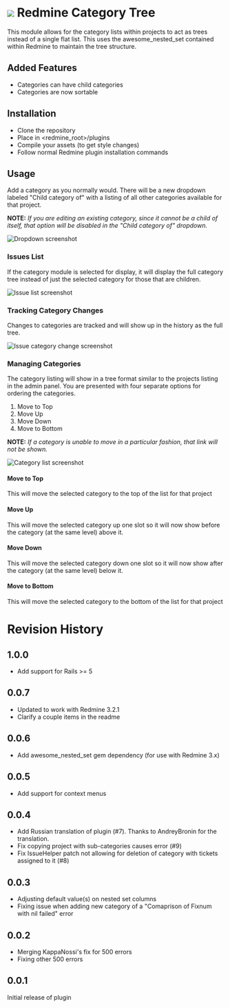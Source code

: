 # ![](https://github.com/bpat1434/redmine_category_tree/raw/master/docs/icon-small.png) Redmine Category Tree

This module allows for the category lists within projects to act as trees instead of a single flat list.  This uses the awesome_nested_set contained within Redmine to maintain the tree structure.

## Added Features

* Categories can have child categories
* Categories are now sortable

## Installation

* Clone the repository
* Place in <redmine_root>/plugins
* Compile your assets (to get style changes)
* Follow normal Redmine plugin installation commands

## Usage

Add a category as you normally would.  There will be a new dropdown labeled "Child category of" with a listing of all other categories available for that project.

**NOTE:** _If you are editing an existing category, since it cannot be a child of itself, that option will be disabled in the "Child category of" dropdown._

![Dropdown screenshot](https://github.com/bpat1434/redmine_category_tree/raw/master/docs/example-dropdown.png)

### Issues List

If the category module is selected for display, it will display the full category tree instead of just the selected category for those that are children.

![Issue list screenshot](https://github.com/bpat1434/redmine_category_tree/raw/master/docs/example-issue-listing.png)

### Tracking Category Changes

Changes to categories are tracked and will show up in the history as the full tree.

![Issue category change screenshot](https://github.com/bpat1434/redmine_category_tree/raw/master/docs/example-category-change-history.png)

### Managing Categories

The category listing will show in a tree format similar to the projects listing in the admin panel.  You are presented with four separate options for ordering the categories.

1. Move to Top
2. Move Up
3. Move Down
4. Move to Bottom

**NOTE:** _If a category is unable to move in a particular fashion, that link will not be shown._

![Category list screenshot](https://github.com/bpat1434/redmine_category_tree/raw/master/docs/example-category-listing.png)

#### Move to Top

This will move the selected category to the top of the list for that project

#### Move Up

This will move the selected category up one slot so it will now show before the category (at the same level) above it.

#### Move Down

This will move the selected category down one slot so it will now show after the category (at the same level) below it.

#### Move to Bottom

This will move the selected category to the bottom of the list for that project

# Revision History

## 1.0.0
* Add support for Rails >= 5

## 0.0.7

* Updated to work with Redmine 3.2.1
* Clarify a couple items in the readme

## 0.0.6

* Add awesome_nested_set gem dependency (for use with Redmine 3.x)

## 0.0.5

* Add support for context menus

## 0.0.4

* Add Russian translation of plugin (#7).  Thanks to AndreyBronin for the translation.
* Fix copying project with sub-categories causes error (#9)
* Fix IssueHelper patch not allowing for deletion of category with tickets assigned to it (#8)

## 0.0.3

* Adjusting default value(s) on nested set columns
* Fixing issue when adding new category of a "Comaprison of Fixnum with nil failed" error

## 0.0.2

* Merging KappaNossi's fix for 500 errors
* Fixing other 500 errors

## 0.0.1

Initial release of plugin
